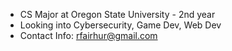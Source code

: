 - CS Major at Oregon State University - 2nd year
- Looking into Cybersecurity, Game Dev, Web Dev
- Contact Info: rfairhur@gmail.com

<!---
r-fairhurst/r-fairhurst is a ✨ special ✨ repository because its `README.md` (this file) appears on your GitHub profile.
You can click the Preview link to take a look at your changes.
--->
